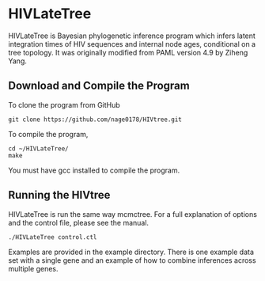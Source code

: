 # HIVLateTree
HIVLateTree is Bayesian phylogenetic inference program which infers latent integration times of HIV sequences and internal node ages, conditional on a tree topology.
It was originally modified from PAML version 4.9 by Ziheng Yang.

## Download and Compile the Program
To clone the program from GitHub 

```
git clone https://github.com/nage0178/HIVtree.git
```

To compile the program, 

```
cd ~/HIVLateTree/
make
```
You must have gcc installed to compile the program. 

## Running the HIVtree
HIVLateTree is run the same way mcmctree. 
For a full explanation of options and the control file, please see the manual. 

```
./HIVLateTree control.ctl
```
Examples are provided in the example directory.
There is one example data set with a single gene and an example of how to combine inferences across multiple genes.
